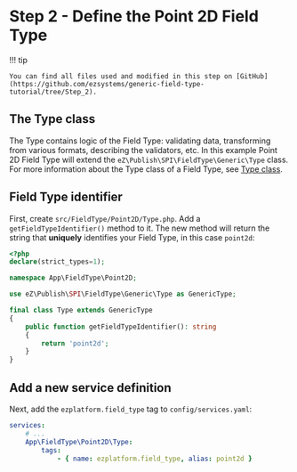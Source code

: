 # Step 2 - Define the Point 2D Field Type

!!! tip

    You can find all files used and modified in this step on [GitHub](https://github.com/ezsystems/generic-field-type-tutorial/tree/Step_2).

## The Type class

The Type contains logic of the Field Type: validating data, transforming from various formats, describing the validators, etc.
In this example Point 2D Field Type will extend the `eZ\Publish\SPI\FieldType\Generic\Type` class.
For more information about the Type class of a Field Type, see [Type class](../../api/field_type_type_and_value.md#type-class).

## Field Type identifier

First, create `src/FieldType/Point2D/Type.php`.
Add a `getFieldTypeIdentifier()` method to it. The new method will return the string that **uniquely** identifies your Field Type, in this case `point2d`:

```php
<?php
declare(strict_types=1);

namespace App\FieldType\Point2D;

use eZ\Publish\SPI\FieldType\Generic\Type as GenericType;

final class Type extends GenericType
{
    public function getFieldTypeIdentifier(): string
    {
        return 'point2d';
    }
}
```

## Add a new service definition

Next, add the `ezplatform.field_type` tag to `config/services.yaml`:

```yaml
services:
    # ...
    App\FieldType\Point2D\Type:
        tags:
            - { name: ezplatform.field_type, alias: point2d }
```
